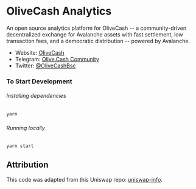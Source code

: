 # OliveCash Analytics

An open source analytics platform for OliveCash -- a community-driven decentralized exchange for Avalanche assets with fast settlement, low transaction fees, and a democratic distribution -- powered by Avalanche.

- Website: [OliveCash](https://avax.olive.cash/)
- Telegram: [Olive.Cash Community](https://t.me/olive_cash_chat)
- Twitter: [@OliveCashBsc](https://twitter.com/OliveCashBsc)

### To Start Development

###### Installing dependencies
```bash
yarn
```

###### Running locally
```bash
yarn start
```

## Attribution
This code was adapted from this Uniswap repo: [uniswap-info](https://github.com/Uniswap/uniswap-info).
